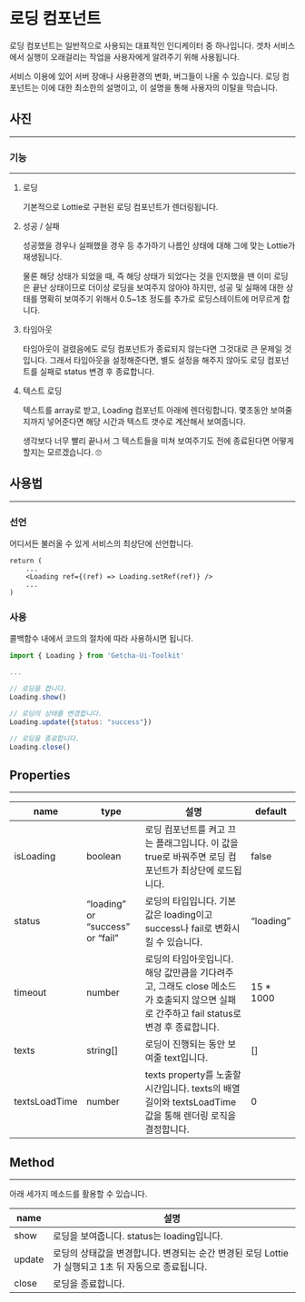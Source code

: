# 로딩 컴포넌트

로딩 컴포넌트는 일반적으로 사용되는 대표적인 인디케이터 중 하나입니다.
겟차 서비스에서 실행이 오래걸리는 작업을 사용자에게 알려주기 위해 사용됩니다.

서비스 이용에 있어 서버 장애나 사용환경의 변화, 버그들이 나올 수 있습니다. 로딩 컴포넌트는 이에 대한 최소한의 설명이고, 이 설명을 통해 사용자의 이탈을 막습니다.

## 사진

---

### 기능

---

1. 로딩

    기본적으로 Lottie로 구현된 로딩 컴포넌트가 렌더링됩니다.

2. 성공 / 실패

    성공했을 경우나 실패했을 경우 등 추가하기 나름인 상태에 대해 그에 맞는 Lottie가 재생됩니다.

    물론 해당 상태가 되었을 때, 즉 해당 상태가 되었다는 것을 인지했을 땐 이미 로딩은 끝난 상태이므로 더이상 로딩을 보여주지 않아야 하지만, 성공 및 실패에 대한 상태를 명확히 보여주기 위해서 0.5~1초 정도를 추가로 로딩스테이트에 머무르게 합니다.

3. 타임아웃

    타임아웃이 걸렸음에도 로딩 컴포넌트가 종료되지 않는다면 그것대로 큰 문제일 것입니다. 그래서 타임아웃을 설정해준다면, 별도 설정을 해주지 않아도 로딩 컴포넌트를 실패로 status 변경 후 종료합니다.

4. 텍스트 로딩

    텍스트를 array로 받고, Loading 컴포넌트 아래에 렌더링합니다. 몇초동안 보여줄지까지 넣어준다면 해당 시간과 텍스트 갯수로 계산해서 보여줍니다.

    생각보다 너무 빨리 끝나서 그 텍스트들을 미쳐 보여주기도 전에 종료된다면 어떻게할지는 모르겠습니다. 🙄

## 사용법

---

### 선언

어디서든 불러올 수 있게 서비스의 최상단에 선언합니다.

```tsx
return (
	...
	<Loading ref={(ref) => Loading.setRef(ref)} />
	...
)
```

### 사용

콜백함수 내에서 코드의 절차에 따라 사용하시면 됩니다.

```jsx
import { Loading } from 'Getcha-Ui-Toolkit'

...

// 로딩을 켭니다.
Loading.show()

// 로딩의 상태를 변경합니다.
Loading.update({status: "success"})

// 로딩을 종료합니다.
Loading.close()
```

## Properties

---

| name          | type                             | 설명                                                                                                                                     | default    |
| ------------- | -------------------------------- | ---------------------------------------------------------------------------------------------------------------------------------------- | ---------- |
| isLoading     | boolean                          | 로딩 컴포넌트를 켜고 끄는 플래그입니다. 이 값을 true로 바꿔주면 로딩 컴포넌트가 최상단에 로드됩니다.                                     | false      |
| status        | “loading” or “success” or “fail” | 로딩의 타입입니다. 기본값은 loading이고 success나 fail로 변화시킬 수 있습니다.                                                           | “loading”  |
| timeout       | number                           | 로딩의 타임아웃입니다. 해당 값만큼을 기다려주고, 그래도 close 메소드가 호출되지 않으면 실패로 간주하고 fail status로 변경 후 종료합니다. | 15 \* 1000 |
| texts         | string[]                         | 로딩이 진행되는 동안 보여줄 text입니다.                                                                                                  | []         |
| textsLoadTime | number                           | texts property를 노출할 시간입니다. texts의 배열 길이와 textsLoadTime 값을 통해 렌더링 로직을 결정합니다.                                | 0          |

## Method

---

아래 세가지 메소드를 활용할 수 있습니다.

| name   | 설명                                                                                                |
| ------ | --------------------------------------------------------------------------------------------------- |
| show   | 로딩을 보여줍니다. status는 loading입니다.                                                          |
| update | 로딩의 상태값을 변경합니다. 변경되는 순간 변경된 로딩 Lottie가 실행되고 1초 뒤 자동으로 종료됩니다. |
| close  | 로딩을 종료합니다.                                                                                  |
